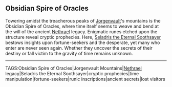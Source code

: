 ## Obsidian Spire of Oracles

Towering amidst the treacherous peaks of [Jorgenvault](Jorgenvault.md)'s mountains is the Obsidian Spire of Oracles, where time itself seems to weave and bend at the will of the ancient [Nethrael](../Lore/Nethrael.md) legacy. Enigmatic runes etched upon the structure reveal cryptic prophecies. Here, [Seladris the Eternal Soothsayer](../Gods/Seladris%20the%20Eternal%20Soothsayer.md) bestows insights upon fortune-seekers and the desperate, yet many who enter are never seen again. Whether they uncover the secrets of their destiny or fall victim to the gravity of time remains unknown.


---

TAGS:Obsidian Spire of Oracles|Jorgenvault Mountains|[Nethrael](../Lore/Nethrael.md) legacy|Seladris the Eternal Soothsayer|cryptic prophecies|time manipulation|fortune-seekers|runic inscriptions|ancient secrets|lost visitors
